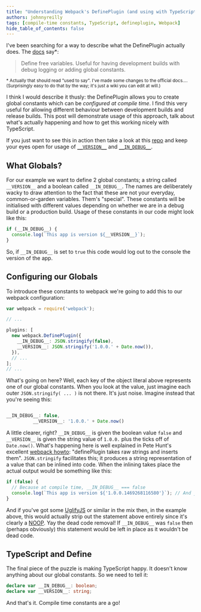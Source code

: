 ```yaml
---
title: "Understanding Webpack's DefinePlugin (and using with TypeScript)"
authors: johnnyreilly
tags: [compile-time constants, TypeScript, defineplugin, Webpack]
hide_table_of_contents: false
---
```


I've been searching for a way to describe what the DefinePlugin actually does. The [docs](https://github.com/webpack/docs/wiki/list-of-plugins#defineplugin) say\*:

> Define free variables. Useful for having development builds with debug logging or adding global constants.

<sub>\* Actually that should read "used to say". I've made some changes to the official docs.... (Surprisingly easy to do that by the way; it's just a wiki you can edit at will.)</sub>

I think I would describe it thusly: the DefinePlugin allows you to create global constants which can be _configured at compile time_. I find this very useful for allowing different behaviour between development builds and release builds. This post will demonstrate usage of this approach, talk about what's actually happening and how to get this working nicely with TypeScript.

If you just want to see this in action then take a look at this [repo](https://github.com/johnnyreilly/poorclaresarundel/) and keep your eyes open for usage of [`__VERSION__`](https://github.com/johnnyreilly/poorclaresarundel/search?utf8=%E2%9C%93&q=__VERSION__) and [`__IN_DEBUG__`](https://github.com/johnnyreilly/poorclaresarundel/search?utf8=%E2%9C%93&q=__IN_DEBUG__).

## What Globals?

For our example we want to define 2 global constants; a string called `__VERSION__` and a boolean called `__IN_DEBUG__`. The names are deliberately wacky to draw attention to the fact that these are not your everyday, common-or-garden variables. Them's "special". These constants will be initialised with different values depending on whether we are in a debug build or a production build. Usage of these constants in our code might look like this:

```ts twoslash
if (__IN_DEBUG__) {
  console.log(`This app is version ${__VERSION__}`);
}
```

So, if `__IN_DEBUG__` is set to `true` this code would log out to the console the version of the app.

## Configuring our Globals

To introduce these constants to webpack we're going to add this to our webpack configuration:

```ts twoslash
var webpack = require('webpack');

// ...

plugins: [
  new webpack.DefinePlugin({
    __IN_DEBUG__: JSON.stringify(false),
    __VERSION__: JSON.stringify('1.0.0.' + Date.now()),
  }),
  // ...
];
// ...
```

What's going on here? Well, each key of the object literal above represents one of our global constants. When you look at the value, just imagine each outer `JSON.stringify( ... )` is not there. It's just noise. Imagine instead that you're seeing this:

```ts twoslash

__IN_DEBUG__: false,
          __VERSION__: '1.0.0.' + Date.now()
```

A little clearer, right? `__IN_DEBUG__` is given the boolean value `false` and `__VERSION__` is given the string value of `1.0.0.` plus the ticks off of `Date.now()`. What's happening here is well explained in Pete Hunt's excellent [webpack howto](https://github.com/petehunt/webpack-howto#6-feature-flags): "definePlugin takes raw strings and inserts them". `JSON.stringify` facilitates this; it produces a string representation of a value that can be inlined into code. When the inlining takes place the actual output would be something like this:

```ts twoslash
if (false) {
  // Because at compile time, __IN_DEBUG__ === false
  console.log(`This app is version ${'1.0.0.1469268116580'}`); // And __VERSION__ === "1.0.0.1469268116580"
}
```

And if you've got some [UglifyJS](https://github.com/mishoo/UglifyJS) or similar in the mix then, in the example above, this would actually strip out the statement above entirely since it's clearly a [NOOP](https://en.wikipedia.org/wiki/NOP). Yay the dead code removal! If `__IN_DEBUG__` was `false` then (perhaps obviously) this statement would be left in place as it wouldn't be dead code.

## TypeScript and Define

The final piece of the puzzle is making TypeScript happy. It doesn't know anything about our global constants. So we need to tell it:

```ts twoslash
declare var __IN_DEBUG__: boolean;
declare var __VERSION__: string;
```

And that's it. Compile time constants are a go!
